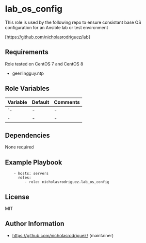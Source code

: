 lab_os_config
=============

This role is used by the following repo to ensure consistant base OS configuration for an Ansible lab or test environment

[https://github.com/nicholasrodriguez/lab]

Requirements
------------

Role tested on CentOS 7 and CentOS 8
- geerlingguy.ntp

Role Variables
--------------

| Variable                   | Default | Comments                                                                                                                                                  |
| :---                       | :---    | :---                                                                                                                                                      |
| `-    | -      | -                                      |
| `-`    | -      | -                                      |

Dependencies
------------

None required


Example Playbook
----------------

```
    - hosts: servers
      roles:
         - role: nicholasrodriguez.lab_os_config
```
License
-------

MIT

Author Information
------------------

- https://github.com/nicholasrodriguez/ (maintainer)
